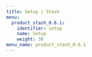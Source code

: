 ```yaml
---
title: Setup | Stash
menu:
  product_stash_0.6.1:
    identifier: setup
    name: Setup
    weight: 30
menu_name: product_stash_0.6.1
---
```

